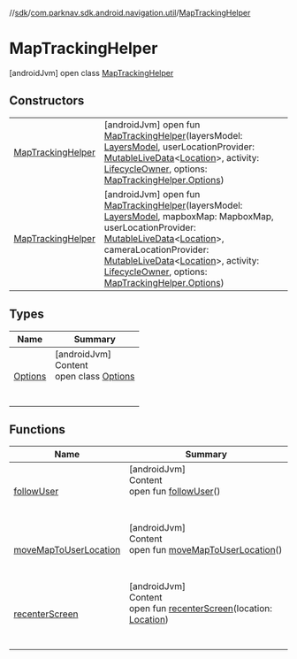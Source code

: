 //[sdk](../../../index.md)/[com.parknav.sdk.android.navigation.util](../index.md)/[MapTrackingHelper](index.md)



# MapTrackingHelper  
 [androidJvm] open class [MapTrackingHelper](index.md)   


## Constructors  
  
| | |
|---|---|
| <a name="com.parknav.sdk.android.navigation.util/MapTrackingHelper/MapTrackingHelper/#com.parknav.sdk.android.navigation.model.LayersModel#androidx.lifecycle.MutableLiveData<android.location.Location>#androidx.lifecycle.LifecycleOwner#com.parknav.sdk.android.navigation.util.MapTrackingHelper.Options/PointingToDeclaration/"></a>[MapTrackingHelper](-map-tracking-helper.md)| <a name="com.parknav.sdk.android.navigation.util/MapTrackingHelper/MapTrackingHelper/#com.parknav.sdk.android.navigation.model.LayersModel#androidx.lifecycle.MutableLiveData<android.location.Location>#androidx.lifecycle.LifecycleOwner#com.parknav.sdk.android.navigation.util.MapTrackingHelper.Options/PointingToDeclaration/"></a> [androidJvm] open fun [MapTrackingHelper](-map-tracking-helper.md)(layersModel: [LayersModel](../../com.parknav.sdk.android.navigation.model/-layers-model/index.md), userLocationProvider: [MutableLiveData](https://developer.android.com/reference/kotlin/androidx/lifecycle/MutableLiveData.html)<[Location](https://developer.android.com/reference/kotlin/android/location/Location.html)>, activity: [LifecycleOwner](https://developer.android.com/reference/kotlin/androidx/lifecycle/LifecycleOwner.html), options: [MapTrackingHelper.Options](-options/index.md))   <br>|
| <a name="com.parknav.sdk.android.navigation.util/MapTrackingHelper/MapTrackingHelper/#com.parknav.sdk.android.navigation.model.LayersModel#com.mapbox.mapboxsdk.maps.MapboxMap#androidx.lifecycle.MutableLiveData<android.location.Location>#androidx.lifecycle.MutableLiveData<android.location.Location>#androidx.lifecycle.LifecycleOwner#com.parknav.sdk.android.navigation.util.MapTrackingHelper.Options/PointingToDeclaration/"></a>[MapTrackingHelper](-map-tracking-helper.md)| <a name="com.parknav.sdk.android.navigation.util/MapTrackingHelper/MapTrackingHelper/#com.parknav.sdk.android.navigation.model.LayersModel#com.mapbox.mapboxsdk.maps.MapboxMap#androidx.lifecycle.MutableLiveData<android.location.Location>#androidx.lifecycle.MutableLiveData<android.location.Location>#androidx.lifecycle.LifecycleOwner#com.parknav.sdk.android.navigation.util.MapTrackingHelper.Options/PointingToDeclaration/"></a> [androidJvm] open fun [MapTrackingHelper](-map-tracking-helper.md)(layersModel: [LayersModel](../../com.parknav.sdk.android.navigation.model/-layers-model/index.md), mapboxMap: MapboxMap, userLocationProvider: [MutableLiveData](https://developer.android.com/reference/kotlin/androidx/lifecycle/MutableLiveData.html)<[Location](https://developer.android.com/reference/kotlin/android/location/Location.html)>, cameraLocationProvider: [MutableLiveData](https://developer.android.com/reference/kotlin/androidx/lifecycle/MutableLiveData.html)<[Location](https://developer.android.com/reference/kotlin/android/location/Location.html)>, activity: [LifecycleOwner](https://developer.android.com/reference/kotlin/androidx/lifecycle/LifecycleOwner.html), options: [MapTrackingHelper.Options](-options/index.md))   <br>|


## Types  
  
|  Name |  Summary | 
|---|---|
| <a name="com.parknav.sdk.android.navigation.util/MapTrackingHelper.Options///PointingToDeclaration/"></a>[Options](-options/index.md)| <a name="com.parknav.sdk.android.navigation.util/MapTrackingHelper.Options///PointingToDeclaration/"></a>[androidJvm]  <br>Content  <br>open class [Options](-options/index.md)  <br><br><br>|


## Functions  
  
|  Name |  Summary | 
|---|---|
| <a name="com.parknav.sdk.android.navigation.util/MapTrackingHelper/followUser/#/PointingToDeclaration/"></a>[followUser](follow-user.md)| <a name="com.parknav.sdk.android.navigation.util/MapTrackingHelper/followUser/#/PointingToDeclaration/"></a>[androidJvm]  <br>Content  <br>open fun [followUser](follow-user.md)()  <br><br><br>|
| <a name="com.parknav.sdk.android.navigation.util/MapTrackingHelper/moveMapToUserLocation/#/PointingToDeclaration/"></a>[moveMapToUserLocation](move-map-to-user-location.md)| <a name="com.parknav.sdk.android.navigation.util/MapTrackingHelper/moveMapToUserLocation/#/PointingToDeclaration/"></a>[androidJvm]  <br>Content  <br>open fun [moveMapToUserLocation](move-map-to-user-location.md)()  <br><br><br>|
| <a name="com.parknav.sdk.android.navigation.util/MapTrackingHelper/recenterScreen/#android.location.Location/PointingToDeclaration/"></a>[recenterScreen](recenter-screen.md)| <a name="com.parknav.sdk.android.navigation.util/MapTrackingHelper/recenterScreen/#android.location.Location/PointingToDeclaration/"></a>[androidJvm]  <br>Content  <br>open fun [recenterScreen](recenter-screen.md)(location: [Location](https://developer.android.com/reference/kotlin/android/location/Location.html))  <br><br><br>|

